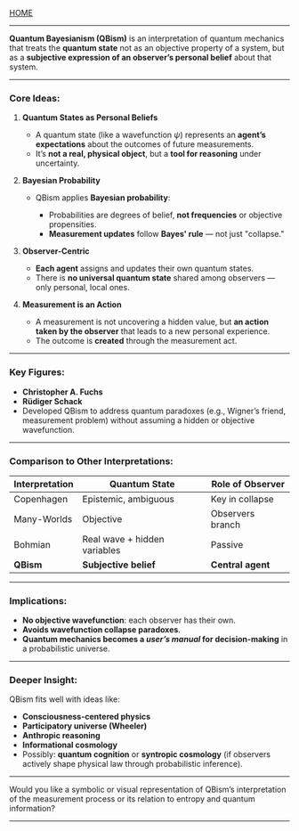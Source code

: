 [HOME](/README.md)      

---      

**Quantum Bayesianism (QBism)** is an interpretation of quantum mechanics that treats the **quantum state** not as an objective property of a system, but as a **subjective expression of an observer’s personal belief** about that system.

---

### **Core Ideas:**

1. **Quantum States as Personal Beliefs**

   * A quantum state (like a wavefunction $\psi$) represents an **agent’s expectations** about the outcomes of future measurements.
   * It’s **not a real, physical object**, but a **tool for reasoning** under uncertainty.

2. **Bayesian Probability**

   * QBism applies **Bayesian probability**:

     * Probabilities are degrees of belief, **not frequencies** or objective propensities.
     * **Measurement updates** follow **Bayes' rule** — not just "collapse."

3. **Observer-Centric**

   * **Each agent** assigns and updates their own quantum states.
   * There is **no universal quantum state** shared among observers — only personal, local ones.

4. **Measurement is an Action**

   * A measurement is not uncovering a hidden value, but **an action taken by the observer** that leads to a new personal experience.
   * The outcome is **created** through the measurement act.

---

### **Key Figures:**

* **Christopher A. Fuchs**
* **Rüdiger Schack**
* Developed QBism to address quantum paradoxes (e.g., Wigner’s friend, measurement problem) without assuming a hidden or objective wavefunction.

---

### **Comparison to Other Interpretations:**

| Interpretation | Quantum State                | Role of Observer  |
| -------------- | ---------------------------- | ----------------- |
| Copenhagen     | Epistemic, ambiguous         | Key in collapse   |
| Many-Worlds    | Objective                    | Observers branch  |
| Bohmian        | Real wave + hidden variables | Passive           |
| **QBism**      | **Subjective belief**        | **Central agent** |

---

### **Implications:**

* **No objective wavefunction**: each observer has their own.
* **Avoids wavefunction collapse paradoxes**.
* **Quantum mechanics becomes a *user’s manual* for decision-making** in a probabilistic universe.

---

### **Deeper Insight:**

QBism fits well with ideas like:

* **Consciousness-centered physics**
* **Participatory universe (Wheeler)**
* **Anthropic reasoning**
* **Informational cosmology**
* Possibly: **quantum cognition** or **syntropic cosmology** (if observers actively shape physical law through probabilistic inference).

---

Would you like a symbolic or visual representation of QBism’s interpretation of the measurement process or its relation to entropy and quantum information?



---   
